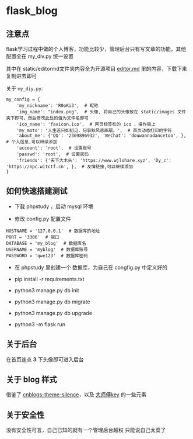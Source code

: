# flask_blog



## 注意点
flask学习过程中做的个人博客，功能比较少，管理后台只有写文章的功能，其他配置全在 my_div.py 统一设置

其中在 static/editormd文件夹内容全为开源项目 [editor.md](https://github.com/pandao/editor.md ) 里的内容，下载下来复制进去即可

关于 `my_diy.py`:
```
my_config = {
    'my_nickname': 'R0oKi3',  # 昵称
    'img_name': "index.png",  # 头像, 将自己的头像放在 static/images 文件夹下即可，然后修改此处的值为文件名即可
    'ico_name': 'favicon.ico',  # 网页标签栏的 ico ，操作同上
    'my_moto': '人生若只如初见，何事秋风悲画扇。',  # 首页动态打印的字符
    'about_me': {'QQ': '2309896932', 'WeChat': 'douwannadancetoo', },  # 个人信息,可以继续添加
    'account': 'root',  # 设置账号
    'passwd': 'root',  # 设置密码
    'friends': {'天下大木头': 'https://www.wjlshare.xyz', 'Dy_c': 'https://npc.witctf.cn', },  # 友情链接,可以继续添加
}
```

## 如何快速搭建测试
* 下载 phpstudy ，启动 mysql 环境

* 修改 config.py 配置文件
```
HOSTNAME = '127.0.0.1'  # 数据库的地址
PORT = '3306'  # 端口
DATABASE = 'my_blog'  # 数据库名
USERNAME = 'myblog'  # 数据库账号
PASSWORD = 'qwe123'  # 数据库密码
```

* 在 phpstudy 里创建一个 数据库，为自己在 congfig.py 中定义好的

* pip install -r requirements.txt

* python3 manage.py db init

* python3 manage.py db migrate

* python3 manage.py db upgrade

* python3 -m flask run

## 关于后台
在首页连点 **3** 下头像即可进入后台

## 关于 blog 样式

借鉴了 [cnblogs-theme-silence](https://github.com/esofar/cnblogs-theme-silence)，以及 [大师傅key](https://gh0st.cn/) 的一些元素


## 关于安全性
没有安全性可言，自己已知的就有一个管理后台越权
只能说自己太菜了

